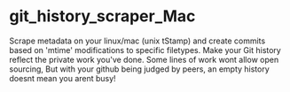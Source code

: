 # git_history_scraper_Mac
Scrape metadata on your linux/mac (unix tStamp) and create commits based on 'mtime' modifications to specific filetypes. Make your Git history reflect the private work you've done. Some lines of work wont allow open sourcing, But with your github being judged by peers, an empty history doesnt mean you arent busy!
